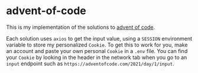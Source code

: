 # advent-of-code

This is my implementation of the solutions to [advent of code](https://adventofcode.com/).

Each solution uses `axios` to get the input value, using a `SESSION` environment variable to store my personalized `Cookie`. To get this to work for you, make an account and paste your own personal `Cookie` in a `.env` file. You can find your `Cookie` by looking in the header in the network tab when you go to an `input` endpoint such as `https://adventofcode.com/2021/day/1/input`.
